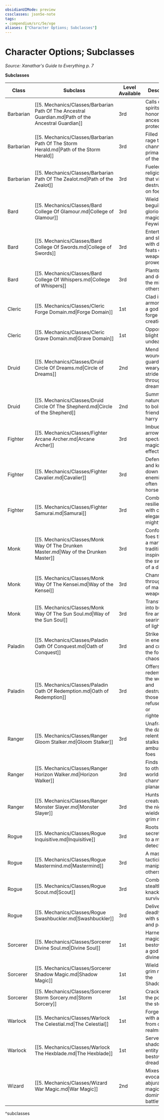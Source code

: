 ```yaml
---
obsidianUIMode: preview
cssclasses: json5e-note
tags:
- compendium/src/5e/xge
aliases: ["Character Options; Subclasses"]
---
```

# Character Options; Subclasses
*Source: Xanathar's Guide to Everything p. 7* 

**Subclasses**

| Class | Subclass | Level Available | Description |
|-------|----------|-----------------|-------------|
| Barbarian | [[5. Mechanics/Classes/Barbarian Path Of The Ancestral Guardian.md\|Path of the Ancestral Guardian]] | 3rd | Calls on the spirits of honored ancestors to protect others |
| Barbarian | [[5. Mechanics/Classes/Barbarian Path Of The Storm Herald.md\|Path of the Storm Herald]] | 3rd | Filled with a rage that channels the primal magic of the storm |
| Barbarian | [[5. Mechanics/Classes/Barbarian Path Of The Zealot.md\|Path of the Zealot]] | 3rd | Fueled by a religious zeal that visits destruction on foes |
| Bard | [[5. Mechanics/Classes/Bard College Of Glamour.md\|College of Glamour]] | 3rd | Wields the beguiling, glorious magic of the Feywild |
| Bard | [[5. Mechanics/Classes/Bard College Of Swords.md\|College of Swords]] | 3rd | Entertains and slays with daring feats of weapon prowess |
| Bard | [[5. Mechanics/Classes/Bard College Of Whispers.md\|College of Whispers]] | 3rd | Plants fear and doubt in the minds of others  |
| Cleric | [[5. Mechanics/Classes/Cleric Forge Domain.md\|Forge Domain]] | 1st | Clad in heavy armor, serves a god of the forge or creation |
| Cleric | [[5. Mechanics/Classes/Cleric Grave Domain.md\|Grave Domain]] | 1st | Opposes the blight of undeath |
| Druid | [[5. Mechanics/Classes/Druid Circle Of Dreams.md\|Circle of Dreams]] | 2nd | Mends wounds, guards the weary, and strides through dreams |
| Druid | [[5. Mechanics/Classes/Druid Circle Of The Shepherd.md\|Circle of the Shepherd]] | 2nd | Summons nature spirits to bolster friends and harry foes |
| Fighter | [[5. Mechanics/Classes/Fighter Arcane Archer.md\|Arcane Archer]] | 3rd | Imbues arrows with spectacular magical effects |
| Fighter | [[5. Mechanics/Classes/Fighter Cavalier.md\|Cavalier]] | 3rd | Defends allies and knocks down enemies, often on horseback |
| Fighter | [[5. Mechanics/Classes/Fighter Samurai.md\|Samurai]] | 3rd | Combines resilience with courtly elegance and mighty strikes |
| Monk | [[5. Mechanics/Classes/Monk Way Of The Drunken Master.md\|Way of the Drunken Master]] | 3rd | Confounds foes through a martial arts tradition inspired by the swaying of a drunkard |
| Monk | [[5. Mechanics/Classes/Monk Way Of The Kensei.md\|Way of the Kensei]] | 3rd | Channels ki through a set of mastered weapons |
| Monk | [[5. Mechanics/Classes/Monk Way Of The Sun Soul.md\|Way of the Sun Soul]] | 3rd | Transforms ki into bursts of fire and searing bolts of light |
| Paladin | [[5. Mechanics/Classes/Paladin Oath Of Conquest.md\|Oath of Conquest]] | 3rd | Strikes terror in enemies and crushes the forces of chaos |
| Paladin | [[5. Mechanics/Classes/Paladin Oath Of Redemption.md\|Oath of Redemption]] | 3rd | Offers redemption to the worthy and destruction to those who refuse mercy or righteousness |
| Ranger | [[5. Mechanics/Classes/Ranger Gloom Stalker.md\|Gloom Stalker]] | 3rd | Unafraid of the dark, relentlessly stalks and ambushes foes |
| Ranger | [[5. Mechanics/Classes/Ranger Horizon Walker.md\|Horizon Walker]] | 3rd | Finds portals to other worlds and channels planar magic |
| Ranger | [[5. Mechanics/Classes/Ranger Monster Slayer.md\|Monster Slayer]] | 3rd | Hunts down creatures of the night and wielders of grim magic |
| Rogue | [[5. Mechanics/Classes/Rogue Inquisitive.md\|Inquisitive]] | 3rd | Roots out secrets, akin to a masterful detective |
| Rogue | [[5. Mechanics/Classes/Rogue Mastermind.md\|Mastermind]] | 3rd | A master tactician, manipulates others |
| Rogue | [[5. Mechanics/Classes/Rogue Scout.md\|Scout]] | 3rd | Combines stealth with a knack for survival |
| Rogue | [[5. Mechanics/Classes/Rogue Swashbuckler.md\|Swashbuckler]] | 3rd | Delivers deadly strikes with speed and panache  |
| Sorcerer | [[5. Mechanics/Classes/Sorcerer Divine Soul.md\|Divine Soul]] | 1st | Harnesses magic bestowed by a god or other divine source |
| Sorcerer | [[5. Mechanics/Classes/Sorcerer Shadow Magic.md\|Shadow Magic]] | 1st | Wields the grim magic of the Shadowfell |
| Sorcerer | [[5. Mechanics/Classes/Sorcerer Storm Sorcery.md\|Storm Sorcery]] | 1st | Crackles with the power of the storm |
| Warlock | [[5. Mechanics/Classes/Warlock The Celestial.md\|The Celestial]] | 1st | Forges a pact with a being from celestial realms |
| Warlock | [[5. Mechanics/Classes/Warlock The Hexblade.md\|The Hexblade]] | 1st | Serves a shadowy entity that bestows dread curses |
| Wizard | [[5. Mechanics/Classes/Wizard War Magic.md\|War Magic]] | 2nd | Mixes evocation and abjuration magic to dominate the battlefield |
^subclasses